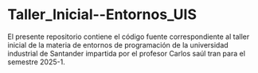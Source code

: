 # Taller_Inicial--Entornos_UIS
El presente repositorio contiene el código fuente correspondiente al taller inicial de la materia de entornos de programación de la universidad industrial de Santander impartida por el profesor Carlos saúl tran para el semestre 2025-1.
